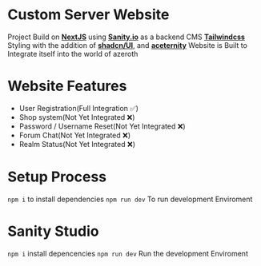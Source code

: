 # Custom Server Website
Project Build on [**NextJS**](https://nextjs.org/) using [**Sanity.io**](https://www.sanity.io/) as a backend CMS 
[**Tailwindcss**](https://tailwindcss.com/) Styling with the addition of [**shadcn/UI**](https://ui.shadcn.com/), and [**aceternity**](https://ui.aceternity.com/) 
Website is Built to Integrate itself into the world of azeroth 
# Website Features
- User Registration(Full Integration ✅)
- Shop system(Not Yet Integrated ❌)
- Password / Username Reset(Not Yet Integrated ❌)
- Forum Chat(Not Yet Integrated ❌)
- Realm Status(Not Yet Integrated ❌)


# Setup Process 
`npm i` to install dependencies
`npm run dev` To run development Enviroment

# Sanity Studio
`npm i` install depencencies
`npm run dev` Run the development Enviroment

